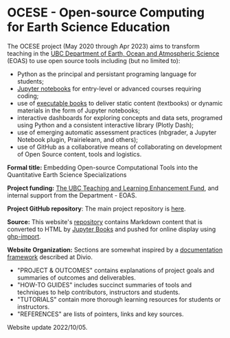 
# OCESE - Open-source Computing for Earth Science Education

The OCESE project (May 2020 through Apr 2023) aims to transform teaching in the [UBC Department of Earth, Ocean and Atmospheric Science](https://www.eoas.ubc.ca) (EOAS) to use open source tools including (but no limited to):

* Python as the principal and persistant programing language for students; 
* [Jupyter notebooks](https://www.jupyter.org) for entry-level or advanced courses requiring coding;
* use of [executable books](https://executablebooks.org/en/latest/) to deliver static content (textbooks) or dynamic materials in the form of Jupyter notebooks;
* interactive dashboards for exploring concepts and data sets, programed using Python and a consistent interactive library (Plotly Dash);
* use of emerging automatic assessment practices (nbgrader, a Jupyter Notebook plugin, Prairielearn, and others);
* use of GitHub as a collaborative means of collaborating on development of Open Source content, tools and logistics.

**Formal title:** Embedding Open-source Computational Tools into the Quantitative Earth Science Specializations

**Project funding:** [The UBC Teaching and Learning Enhancement Fund](https://tlef.ubc.ca/funded-proposals/entry/714/), and internal support from the Department - EOAS.

**Project GitHub repository**: The main project repository is [here](https://github.com/eoas-ubc/eoas_tlef).

**Source:** This website's [repository](https://github.com/eoas-ubc/eoas-ubc.github.io) contains Markdown content that is converted to HTML by [Jupyter Books](https://jupyterbook.org/intro.html) and pushed for online display using [ghp-import](https://pypi.org/project/ghp-import/). 

**Website Organization:** Sections are somewhat inspired by a [documentation framework](https://documentation.divio.com/) described at Divio.

* "PROJECT & OUTCOMES" contains explanations of project goals and summaries of outcomes and deliverables.
* "HOW-TO GUIDES" includes succinct summaries of tools and techniques to help contributors, instructors and students.
* "TUTORIALS" contain more thorough learning resources for students or instructors.
* "REFERENCES" are lists of pointers, links and key sources.

Website update 2022/10/05.
